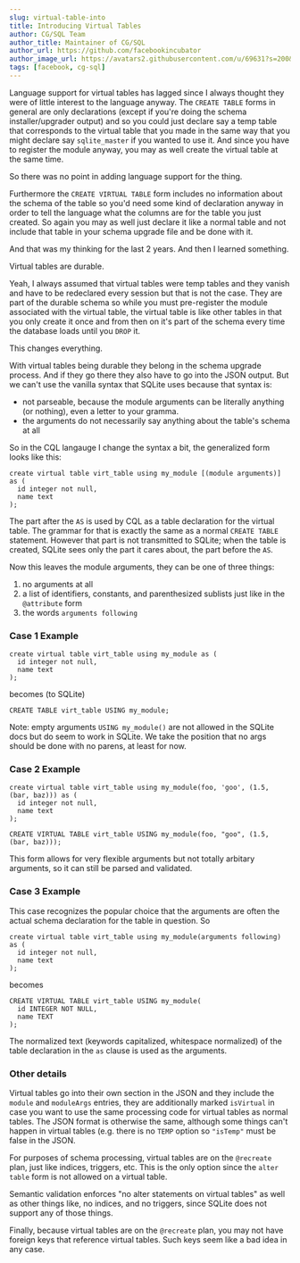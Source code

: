 ```yaml
---
slug: virtual-table-into
title: Introducing Virtual Tables
author: CG/SQL Team
author_title: Maintainer of CG/SQL
author_url: https://github.com/facebookincubator
author_image_url: https://avatars2.githubusercontent.com/u/69631?s=200&v=4
tags: [facebook, cg-sql]
---
```


Language support for virtual tables has lagged since I always thought they were of little interest to
the language anyway. The `CREATE TABLE` forms in general are only declarations (except if you're doing
the schema installer/upgrader output) and so you could just declare say a temp table that corresponds to the
virtual table that you made in the same way that you might declare say `sqlite_master` if you wanted to use it.
And since you have to register the module anyway, you may as well create the virtual table at the same time.

So there was no point in adding language support for the thing.

Furthermore the `CREATE VIRTUAL TABLE` form includes no information about the schema of the table so you'd
need some kind of declaration anyway in order to tell the language what the columns are for the table you
just created.  So again you may as well just declare it like a normal table and not include that table in your
schema upgrade file and be done with it.

And that was my thinking for the last 2 years. And then I learned something.

Virtual tables are durable.

Yeah, I always assumed that virtual tables were temp tables and they vanish and have to be redeclared every
session but that is not the case.  They are part of the durable schema so while you must pre-register the
module associated with the virtual table, the virtual table is like other tables in that you only create it
once and from then on it's part of the schema every time the database loads until you `DROP` it.

This changes everything.

With virtual tables being durable they belong in the schema upgrade process.  And if they go there they also
have to go into the JSON output.  But we can't use the vanilla syntax that SQLite uses because that syntax is:

* not parseable, because the module arguments can be literally anything (or nothing), even a letter to your gramma.
* the arguments do not necessarily say anything about the table's schema at all

So in the CQL langauge I change the syntax a bit, the generalized form looks like this:

```
create virtual table virt_table using my_module [(module arguments)]  as (
  id integer not null,
  name text
);
```

The part after the `AS` is used by CQL as a table declaration for the virtual table.  The grammar for that
is exactly the same as a normal `CREATE TABLE` statement.  However that part is not transmitted to
SQLite; when the table is created, SQLite sees only the part it cares about, the part before the `AS`.

Now this leaves the module arguments, they can be one of three things:

1. no arguments at all
2. a list of identifiers, constants, and parenthesized sublists just like in the `@attribute` form
3. the words `arguments following`


### Case 1 Example

```
create virtual table virt_table using my_module as (
  id integer not null,
  name text
);
```

becomes (to SQLite)

```
CREATE TABLE virt_table USING my_module;
```

Note: empty arguments `USING my_module()` are not allowed in the SQLite docs but do seem to work in SQLite.
We take the position that no args should be done with no parens, at least for now.

### Case 2 Example

```
create virtual table virt_table using my_module(foo, 'goo', (1.5, (bar, baz))) as (
  id integer not null,
  name text
);
```

```
CREATE VIRTUAL TABLE virt_table USING my_module(foo, "goo", (1.5, (bar, baz)));
```

This form allows for very flexible arguments but not totally arbitary arguments, so it can still be
parsed and validated.

### Case 3 Example

This case recognizes the popular choice that the arguments are often the actual schema declaration
for the table in question. So

```
create virtual table virt_table using my_module(arguments following) as (
  id integer not null,
  name text
);
```

becomes

```
CREATE VIRTUAL TABLE virt_table USING my_module(
  id INTEGER NOT NULL,
  name TEXT
);
```

The normalized text (keywords capitalized, whitespace normalized) of the table declaration in the `as` clause is used as the arguments.


### Other details

Virtual tables go into their own section in the JSON and they include the `module` and `moduleArgs` entries, they are additionally
marked `isVirtual` in case you want to use the same processing code for virtual tables as normal tables.  The JSON format is otherwise
the same, although some things can't happen in virtual tables (e.g. there is no `TEMP` option so `"isTemp"` must be false in the JSON.

For purposes of schema processing, virtual tables are on the `@recreate` plan, just like indices, triggers, etc.  This is the only option since
the `alter table` form is not allowed on a virtual table.

Semantic validation enforces "no alter statements on virtual tables" as well as other things like, no indices, and no triggers, since SQLite
does not support any of those things.

Finally, because virtual tables are on the `@recreate` plan, you may not have foreign keys that reference virtual tables. Such keys seem
like a bad idea in any case.
